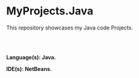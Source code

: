 # MyProjects.Java
<p> This repository showcases my Java code Projects.</p>

<br>
<br>

<p> <b>Language(s): Java. </b> </p>
<p> <b>IDE(s): NetBeans. </b> </p>
